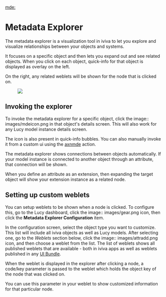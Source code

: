 


[mde:](mde:)

# Metadata Explorer
The metadata explorer is a visualization tool in iviva to let you explore and visualize relationships between your objects and systems.

It focuses on a specific object and then lets you expand out and see related objects. When you click on each object, quick-info for that object is displayed as overlay on the left.

On the right, any related weblets will be shown for the node that is clicked on.

<figure><img src=' images/mde.png'></figure>

## Invoking the explorer
To invoke the metadata explorer for a specific object, click the image:: images/mdeicon.png in that object's details screen. This will also work for any Lucy model instance details screen.

The icon is also present in quick-info bubbles.
You can also manually invoke it from a custom ui using the [axnmde](axnmde) action.

The metadata explorer shows connections between objects automatically. If your model instance is connected to another object through an attribute, that connection will be shown.

When you define an attribute as an extension, then expanding the target object will show your extension instance as a related node.


## Setting up custom weblets
You can setup weblets to be shown when a node is clicked.
To configure this, go to the Lucy dashboard, click the image:: images/gear.png icon, then click the **Metadata Explorer Configuration** item.

In the configuration screen, select the object type you want to customize. This list will include all iviva objects as well as Lucy models.
After selecting one, go to the *Weblets* section below, click the image:: images/attradd.png icon,  and then choose a weblet from the list.
The list of weblets shows all published weblets that are available - both in iviva apps as well as weblets published in any [UI Bundle](uibundles).

When the weblet is displayed in the explorer after clicking a node, a code/key parameter is passed to the weblet which holds the object key of the node that was clicked on.

You can use this parameter in your weblet to show customized information for that particular node.